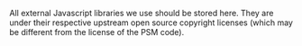All external Javascript libraries we use should be stored here.  They
are under their respective upstream open source copyright licenses
(which may be different from the license of the PSM code).
